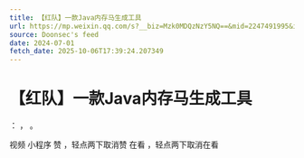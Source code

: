```yaml
---
title: 【红队】一款Java内存马生成工具
url: https://mp.weixin.qq.com/s?__biz=Mzk0MDQzNzY5NQ==&mid=2247491995&idx=1&sn=d7f86cb1eb66c5459c66623b679f963b
source: Doonsec's feed
date: 2024-07-01
fetch_date: 2025-10-06T17:39:24.207349
---
```


# 【红队】一款Java内存马生成工具

：
，
。

视频
小程序
赞
，轻点两下取消赞
在看
，轻点两下取消在看